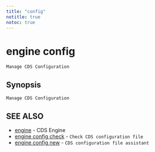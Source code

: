 ```yaml
---
title: "config"
notitle: true
notoc: true
---
```

# engine config

`Manage CDS Configuration`

## Synopsis

`Manage CDS Configuration`

## SEE ALSO

* [engine](/docs/components/engine/engine/)	 - CDS Engine
* [engine config check](/docs/components/engine/config/check/)	 - `Check CDS configuration file`
* [engine config new](/docs/components/engine/config/new/)	 - `CDS configuration file assistant`

